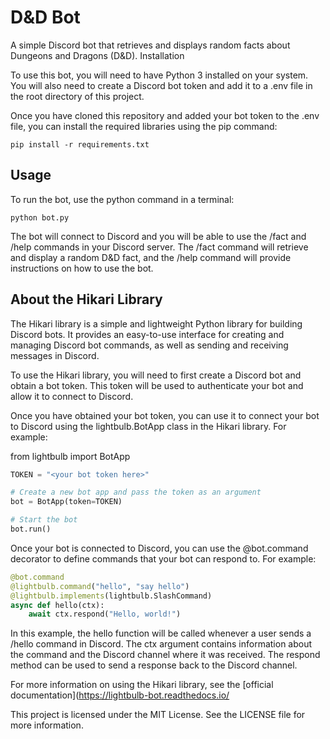 # D&D Bot

A simple Discord bot that retrieves and displays random facts about Dungeons and Dragons (D&D).
Installation

To use this bot, you will need to have Python 3 installed on your system. You will also need to create a Discord bot token and add it to a .env file in the root directory of this project.

Once you have cloned this repository and added your bot token to the .env file, you can install the required libraries using the pip command:

```
pip install -r requirements.txt
```

## Usage

To run the bot, use the python command in a terminal:

```
python bot.py
```

The bot will connect to Discord and you will be able to use the /fact and /help commands in your Discord server. The /fact command will retrieve and display a random D&D fact, and the /help command will provide instructions on how to use the bot.


## About the Hikari Library

The Hikari library is a simple and lightweight Python library for building Discord bots. It provides an easy-to-use interface for creating and managing Discord bot commands, as well as sending and receiving messages in Discord.

To use the Hikari library, you will need to first create a Discord bot and obtain a bot token. This token will be used to authenticate your bot and allow it to connect to Discord.

Once you have obtained your bot token, you can use it to connect your bot to Discord using the lightbulb.BotApp class in the Hikari library. For example:

from lightbulb import BotApp

```py
TOKEN = "<your bot token here>"

# Create a new bot app and pass the token as an argument
bot = BotApp(token=TOKEN)

# Start the bot
bot.run()
```

Once your bot is connected to Discord, you can use the @bot.command decorator to define commands that your bot can respond to. For example:

```py
@bot.command
@lightbulb.command("hello", "say hello")
@lightbulb.implements(lightbulb.SlashCommand)
async def hello(ctx):
    await ctx.respond("Hello, world!")
```

In this example, the hello function will be called whenever a user sends a /hello command in Discord. The ctx argument contains information about the command and the Discord channel where it was received. The respond method can be used to send a response back to the Discord channel.

For more information on using the Hikari library, see the [official documentation](<https://lightbulb-bot.readthedocs.io/>

This project is licensed under the MIT License. See the LICENSE file for more information.

